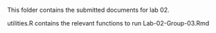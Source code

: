 This folder contains the submitted documents for lab 02. 

utilities.R contains the relevant functions to run Lab-02-Group-03.Rmd
